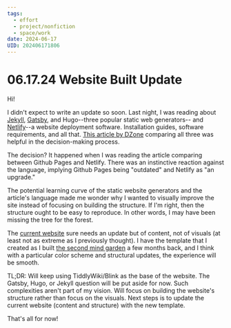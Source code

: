 ```yaml
---
tags:
  - effort
  - project/nonfiction
  - space/work
date: 2024-06-17
UID: 202406171806
---
```


# 06.17.24 Website Built Update

Hi!

I didn't expect to write an update so soon. Last night, I was reading about [Jekyll](https://jekyllrb.com/docs/step-by-step/02-liquid/), [Gatsby](https://www.gatsbyjs.com/docs/tutorial/getting-started/part-0/), and Hugo--three popular static web generators-- and [Netlify](https://www.netlify.com/github-pages-vs-netlify/)--a website deployment software. Installation guides, software requirements, and all that. [This article by DZone](https://dzone.com/articles/static-site-generators-overview-gatsby-vs-hugo-vs) comparing all three was helpful in the decision-making process.

The decision? It happened when I was reading the article comparing between Github Pages and Netlify. There was an instinctive reaction against the language, implying Github Pages being "outdated" and Netlify as "an upgrade."

The potential learning curve of the static website generators and the article's language made me wonder why I wanted to visually improve the site instead of focusing on building the structure. If I'm right, then the structure ought to be easy to reproduce. In other words, I may have been missing the tree for the forest.

The [current website](https://maryseph.github.io/) sure needs an update but of content, not of visuals (at least not as extreme as I previously thought). I have the template that I created as I built [the second mind garden](https://maryseph.github.io/Happiness-The-Meaning-of-Life-A-Philosophy-Mind-Garden/) a few months back, and I think with a particular color scheme and structural updates, the experience will be smooth.

TL;DR: Will keep using TiddlyWiki/Blink as the base of the website. The Gatsby, Hugo, or Jekyll question will be put aside for now. Such complexities aren't part of my vision. Will focus on building the website's structure rather than focus on the visuals. Next steps is to update the current website (content and structure) with the new template.

That's all for now!